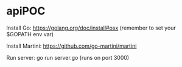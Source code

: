# apiPOC

Install Go:
https://golang.org/doc/install#osx (remember to set your $GOPATH env var)

Install Martini:
https://github.com/go-martini/martini

Run server:
go run server.go (runs on port 3000)